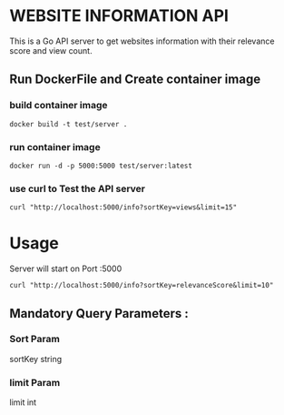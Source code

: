 # WEBSITE INFORMATION API

This is a Go API server to get websites information with their relevance score and view count.

## Run DockerFile and Create container image

### build container image
```
docker build -t test/server .
```
### run container image
```
docker run -d -p 5000:5000 test/server:latest
```

### use curl to Test the API server
```
curl "http://localhost:5000/info?sortKey=views&limit=15"
```

# Usage

Server will start on Port :5000
```
curl "http://localhost:5000/info?sortKey=relevanceScore&limit=10"
```

## Mandatory Query Parameters :
### Sort Param
sortKey string 

### limit Param
limit int

